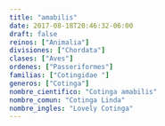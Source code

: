 ```yaml
---
title: "amabilis"
date: 2017-08-18T20:46:32-06:00
draft: false
reinos: ["Animalia"]
divisiones: ["Chordata"]
clases: ["Aves"]
ordenes: ["Passeriformes"]
familias: ["Cotingidae "]
generos: ["Cotinga"]
nombre_cientifico: "Cotinga amabilis"
nombre_comun: "Cotinga Linda"
nombre_ingles: "Lovely Cotinga"
---
```

